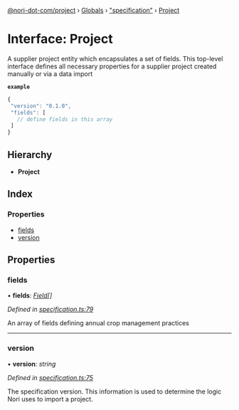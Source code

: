 [@nori-dot-com/project](../README.md) › [Globals](../globals.md) › ["specification"](../modules/_specification_.md) › [Project](_specification_.project.md)

# Interface: Project

A supplier project entity which encapsulates a set of fields. This top-level interface defines all necessary properties for a supplier project created manually or via a data import

**`example`** 
```js
{
 "version": "0.1.0",
 "fields": [
   // define fields in this array
 ]
}
```

## Hierarchy

* **Project**

## Index

### Properties

* [fields](_specification_.project.md#fields)
* [version](_specification_.project.md#version)

## Properties

###  fields

• **fields**: *[Field](_specification_.field.md)[]*

*Defined in [specification.ts:79](https://github.com/nori-dot-eco/nori-dot-com/blob/b3777b5/packages/project/src/specification.ts#L79)*

An array of fields defining annual crop management practices

___

###  version

• **version**: *string*

*Defined in [specification.ts:75](https://github.com/nori-dot-eco/nori-dot-com/blob/b3777b5/packages/project/src/specification.ts#L75)*

The specification version. This information is used to determine the logic Nori uses to import a project.
